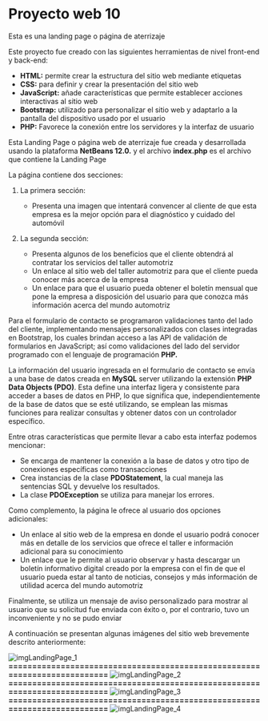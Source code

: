 # Proyecto web 10
Esta es una landing page o página de aterrizaje

Este proyecto fue creado con las siguientes herramientas de nivel front-end y back-end:

- **HTML:**	permite crear la estructura del sitio web mediante etiquetas
- **CSS:**	para definir y crear la presentación del sitio web
- **JavaScript:**	añade características que permite establecer acciones interactivas al sitio web
- **Bootstrap:**	utilizado para personalizar el sitio web y adaptarlo a la pantalla del dispositivo usado por el usuario
- **PHP:**	Favorece la conexión entre los servidores y la interfaz de usuario

Esta Landing Page o página web de aterrizaje fue creada y desarrollada usando la plataforma **NetBeans 12.0.** y el archivo **index.php** es el archivo que contiene la Landing Page

La página contiene dos secciones:

1.	La primera sección:
    -	Presenta una imagen que intentará convencer al cliente de que esta empresa es la mejor opción para el diagnóstico y cuidado del automóvil

2.	La segunda sección:
    -	Presenta algunos de los beneficios que el cliente obtendrá al contratar los servicios del taller automotriz
    -	Un enlace al sitio web del taller automotriz para que el cliente pueda conocer más acerca de la empresa
    -	Un enlace para que el usuario pueda obtener el boletín mensual que pone la empresa a disposición del usuario para que conozca más información acerca del mundo automotriz

Para el formulario de contacto se programaron validaciones tanto del lado del cliente, implementando mensajes personalizados con clases integradas en Bootstrap, los cuales brindan acceso a las API de validación de formularios en JavaScript; así como validaciones del lado del servidor programado con el lenguaje de programación **PHP.**

La información del usuario ingresada en el formulario de contacto se envía a una base de datos creada en **MySQL** server utilizando la extensión **PHP Data Objects (PDO)**. Esta define una interfaz ligera y consistente para acceder a bases de datos en PHP, lo que significa que, independientemente de la base de datos que se esté utilizando, se emplean las mismas funciones para realizar consultas y obtener datos con un controlador específico.

Entre otras características que permite llevar a cabo esta interfaz podemos mencionar:
-	Se encarga de mantener la conexión a la base de datos y otro tipo de conexiones específicas como transacciones
-	Crea instancias de la clase **PDOStatement**, la cual maneja las sentencias SQL y devuelve los resultados. 
-	La clase **PDOException** se utiliza para manejar los errores.

Como complemento, la página le ofrece al usuario dos opciones adicionales:
-	Un enlace al sitio web de la empresa en donde el usuario podrá conocer más en detalle de los servicios que ofrece el taller e información adicional para su conocimiento
-	Un enlace que le permite al usuario observar y hasta descargar un boletín informativo digital creado por la empresa con el fin de que el usuario pueda estar al tanto de noticias, consejos y más información de utilidad acerca del mundo automotriz

Finalmente, se utiliza un mensaje de aviso personalizado para mostrar al usuario que su solicitud fue enviada con éxito o, por el contrario, tuvo un inconveniente y no se pudo enviar

A continuación se presentan algunas imágenes del sitio web brevemente descrito anteriormente:

![imgLandingPage_1](https://github.com/misproyectosweb/proyecto-web-10/assets/98922137/4bf73f28-d104-4ffc-b0f1-c0527c9a6768)
**==========================================================================**
![imgLandingPage_2](https://github.com/misproyectosweb/proyecto-web-10/assets/98922137/9f273ab2-a32a-4192-8df5-7c4dc58db115)
**==========================================================================**
![imgLandingPage_3](https://github.com/misproyectosweb/proyecto-web-10/assets/98922137/e47cc977-568f-4f48-93c0-da64234b3795)
**==========================================================================**
![imgLandingPage_4](https://github.com/misproyectosweb/proyecto-web-10/assets/98922137/73b22779-9194-4367-8ccc-6ae6e842cc4f)
